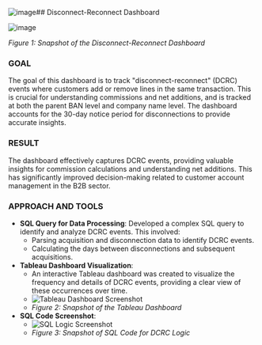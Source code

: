 ![image](https://github.com/Illias-b/Disconnect-Reconnect-Analysis/assets/33836566/9dd42634-16bf-4a38-8ca0-318595e8136d)## Disconnect-Reconnect Dashboard

![image](https://github.com/Illias-b/Disconnect-Reconnect-Analysis/assets/33836566/9a8c7ce9-c2d7-4945-8334-d6164e46e6ba)

*Figure 1: Snapshot of the Disconnect-Reconnect Dashboard*

### GOAL
The goal of this dashboard is to track "disconnect-reconnect" (DCRC) events where customers add or remove lines in the same transaction. This is crucial for understanding commissions and net additions, and is tracked at both the parent BAN level and company name level. The dashboard accounts for the 30-day notice period for disconnections to provide accurate insights.

### RESULT
The dashboard effectively captures DCRC events, providing valuable insights for commission calculations and understanding net additions. This has significantly improved decision-making related to customer account management in the B2B sector.

### APPROACH AND TOOLS
- **SQL Query for Data Processing**: Developed a complex SQL query to identify and analyze DCRC events. This involved:
   - Parsing acquisition and disconnection data to identify DCRC events.
   - Calculating the days between disconnections and subsequent acquisitions.
- **Tableau Dashboard Visualization**: 
   - An interactive Tableau dashboard was created to visualize the frequency and details of DCRC events, providing a clear view of these occurrences over time.
   - ![Tableau Dashboard Screenshot](link-to-tableau-dashboard.jpg)
   - *Figure 2: Snapshot of the Tableau Dashboard*
- **SQL Code Screenshot**: 
   - ![SQL Logic Screenshot](link-to-sql-code-screenshot.jpg)
   - *Figure 3: Snapshot of SQL Code for DCRC Logic*
